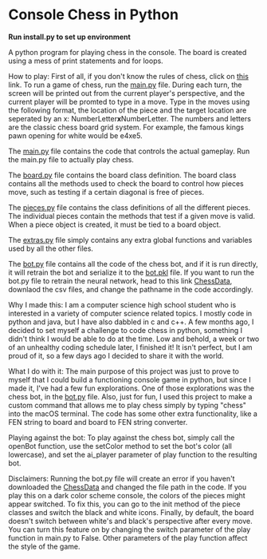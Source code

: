 # Console Chess in Python

**Run install.py to set up environment**

A python program for playing chess in the console. The board is created using a mess of print statements and for loops.

How to play: First of all, if you don't know the rules of chess, click on [this](https://www.chess.com/learn-how-to-play-chess) link. To run a game of chess, run the [main.py](\main.py) file. During each turn, the screen will be printed out from the current player's perspective, and the current player will be promted to type in a move. Type in the moves using the following format, the location of the piece and the target location are seperated by an x: NumberLetter**x**NumberLetter. The numbers and letters are the classic chess board grid system. For example, the famous kings pawn opening for white would be e4xe5.

The [main.py](\main.py) file contains the code that controls the actual gameplay. Run the main.py file to actually play chess.

The [board.py](\board.py) file contains the board class definition. The board class contains all the methods used to check the board to control how pieces move, such as testing if a certain diagonal is free of pieces.

The [pieces.py](\pieces.py) file contains the class definitions of all the different pieces. The individual pieces contain the methods that test if a given move is valid. When a piece object is created, it must be tied to a board object.

The [extras.py](extras.py) file simply contains any extra global functions and variables used by all the other files.

The [bot.py](bot.py) file contains all the code of the chess bot, and if it is run directly, it will retrain the bot and serialize it to the [bot.pkl](bot.pkl) file. If you want to run the bot.py file to retrain the neural network, head to this link [ChessData](https://www.kaggle.com/datasets/ronakbadhe/chess-evaluations), downlaod the csv files, and change the pathname in the code accordingly.

Why I made this: I am a computer science high school student who is interested in a variety of computer science related topics. I mostly code in python and java, but I have also dabbled in c and c++. A few months ago, I decided to set myself a challenge to code chess in python, something I didn't think I would be able to do at the time. Low and behold, a week or two of an unhealthy coding schedule later, I finished it! It isn't perfect, but I am proud of it, so a few days ago I decided to share it with the world.

What I do with it: The main purpose of this project was just to prove to myself that I could build a functioning console game in python, but since I made it, I've had a few fun explorations. One of those explorations was the chess bot, in the [bot.py](bot.py) file. Also, just for fun, I used this project to make a custom command that allows me to play chess simply by typing "chess" into the macOS terminal. The code has some other extra functionality, like a FEN string to board and board to FEN string converter.

Playing against the bot: To play against the chess bot, simply call the openBot function, use the setColor method to set the bot's color (all lowercase), and set the ai_player parameter of play function to the resulting bot.

Disclaimers: Running the bot.py file will create an error if you haven't downloaded the [ChessData](https://www.kaggle.com/datasets/ronakbadhe/chess-evaluations) and changed the file path in the code. If you play this on a dark color scheme console, the colors of the pieces might appear switched. To fix this, you can go to the init method of the piece classes and switch the black and white icons. Finally, by default, the board doesn't switch between white's and black's perspective after every move. You can turn this feature on by changing the switch parameter of the play function in main.py to False. Other parameters of the play function affect the style of the game.
